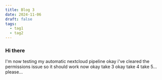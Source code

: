 ```yaml
---
title: Blog 3
date: 2024-11-06
draft: false
tags:
  - tag1
  - tag2
---
```

### Hi there
I'm now testing my automatic nextcloud pipeline
okay i've cleared the permissions issue so it should work now
okay take 3
okay take 4
take 5...
please...